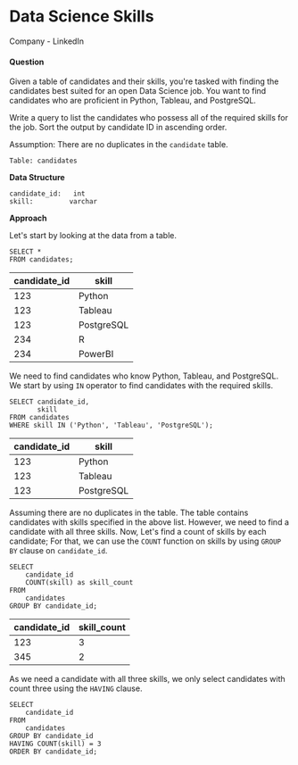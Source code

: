# Data Science Skills
Company - LinkedIn

#### Question

Given a table of candidates and their skills, you're tasked with finding the candidates best suited for an open Data Science job. You want to find candidates who are proficient in Python, Tableau, and PostgreSQL.

Write a query to list the candidates who possess all of the required skills for the job. Sort the output by candidate ID in ascending order.

Assumption: There are no duplicates in the `candidate` table.

`Table: candidates`

**Data Structure**

```
candidate_id:   int
skill:         varchar
```

**Approach**

Let's start by looking at the data from a table. 

```
SELECT *
FROM candidates;
```

| candidate_id | skill      |
| ------------ | ---------- |
| 123          | Python     |
| 123          | Tableau    |
| 123          | PostgreSQL |
| 234          | R          |
| 234          | PowerBI    |

We need to find candidates who know Python, Tableau, and PostgreSQL. We start by using `IN` operator to find candidates with the required skills.

```
SELECT candidate_id,
       skill
FROM candidates
WHERE skill IN ('Python', 'Tableau', 'PostgreSQL');
```

| candidate_id | skill      |
| ------------ | ---------- |
| 123          | Python     |
| 123          | Tableau    |
| 123          | PostgreSQL |

Assuming there are no duplicates in the table. The table contains candidates with skills specified in the above list. However, we need to find a candidate with all three skills.
Now, Let's find a count of skills by each candidate; For that, we can use the `COUNT` function on skills by using `GROUP BY` clause on `candidate_id`.

```
SELECT 
    candidate_id
    COUNT(skill) as skill_count
FROM 
    candidates
GROUP BY candidate_id;
```

| candidate_id | skill_count |
| ------------ | ----------- |
| 123          | 3           |
| 345          | 2           |

As we need a candidate with all three skills, we only select candidates with count three using the `HAVING` clause.

```
SELECT 
    candidate_id
FROM 
    candidates
GROUP BY candidate_id
HAVING COUNT(skill) = 3
ORDER BY candidate_id;
```
